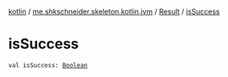 [kotlin](../../index.md) / [me.shkschneider.skeleton.kotlin.jvm](../index.md) / [Result](index.md) / [isSuccess](./is-success.md)

# isSuccess

`val isSuccess: `[`Boolean`](https://kotlinlang.org/api/latest/jvm/stdlib/kotlin/-boolean/index.html)